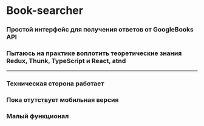 # Book-searcher
### Простой интерфейс для получения ответов от GoogleBooks API
### Пытаюсь на практике воплотить теорeтические знания Redux, Thunk, TypeScript и React, atnd
_______________
### Техническая cторона работает
### Пока отутствует мобильная версия
### Малый функционал

